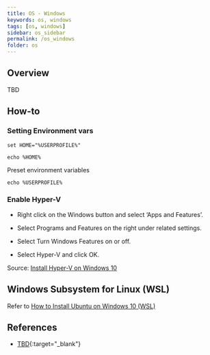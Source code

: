 ```yaml
---
title: OS - Windows
keywords: os, windows
tags: [os, windows]
sidebar: os_sidebar
permalink: /os_windows
folder: os
---
```


## Overview

TBD

## How-to

### Setting Environment vars

```
set HOME="%USERPROFILE%"

echo %HOME%
```

Preset environment variables
```
echo %USERPROFILE%
```

### Enable Hyper-V

- Right click on the Windows button and select ‘Apps and Features’.

- Select Programs and Features on the right under related settings.

- Select Turn Windows Features on or off.

- Select Hyper-V and click OK.


Source: [Install Hyper-V on Windows 10](https://docs.microsoft.com/en-us/virtualization/hyper-v-on-windows/quick-start/enable-hyper-v#enable-the-hyper-v-role-through-settings)


## Windows Subsystem for Linux (WSL)

Refer to [How to Install Ubuntu on Windows 10 (WSL)](https://linoxide.com/distros/how-install-ubuntu-windows-10/)
 

## References 
  
- [TBD](){:target="_blank"}